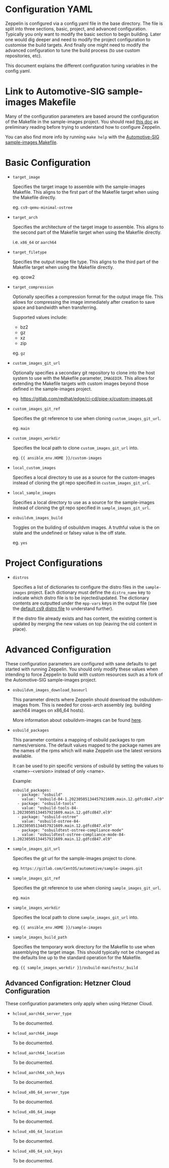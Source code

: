 # Configuration YAML

Zeppelin is configured via a config.yaml file in the base directory. The file
is split into three sections, basic, project, and advanced configuration.
Typically you only want to modify the basic section to begin building. Later one
would dig deeper and need to modify the project configuration to customise the
build targets. And finally one might need to modify the advanced configuration
to tune the build process (to use custom repositories, etc).

This document explains the different configuration tuning variables in the
config.yaml.

# Link to Automotive-SIG sample-images Makefile

Many of the configuration parameters are based around the configuration of the
Makefile in the sample-images project. You should read [this doc][1] as
preliminary reading before trying to understand how to configure Zeppelin.

You can also find more info by running `make help` with the [Automotive-SIG
sample-images Makefile][2].

[1]: https://sigs.centos.org/automotive/building/#using-makefile-to-build-the-image
[2]: https://gitlab.com/CentOS/automotive/sample-images/-/blob/main/osbuild-manifests/Makefile

# Basic Configuration

- `target_image`

  Specifies the target image to assemble with the sample-images Makefile. This
  aligns to the first part of the Makefile target when using the Makefile
  directly.

  eg. `cs9-qemu-minimal-ostree`

- `target_arch`

  Specifies the architecture of the target image to assemble. This aligns to
  the second part of the Makefile target when using the Makefile directly.

  i.e. `x86_64` or `aarch64`

- `target_filetype`

  Specifies the output image file type. This aligns to the third part of the
  Makefile target when using the Makefile directly.

  eg. qcow2

- `target_compression`

  Optionally specifies a compression format for the output image file. This
  allows for compressing the image immediately after creation to save space
  and bandwidth when transferring.

  Supported values include:
    - bz2
    - gz
    - xz
    - zip

  eg. `gz`

- `custom_images_git_url`

  Optionally specifies a secondary git repository to clone into the host system
  to use with the Makefile parameter, `IMAGEDIR`. This allows for extending the
  Makefile targets with custom images beyond those defined in the sample-images
  project.

  eg. <https://gitlab.com/redhat/edge/ci-cd/pipe-x/custom-images.git>

- `custom_images_git_ref`

  Specifies the git reference to use when cloning `custom_images_git_url`.

  eg. `main`

- `custom_images_workdir`

  Specifies the local path to clone `custom_images_git_url` into.

  eg. `{{ ansible_env.HOME }}/custom-images`

- `local_custom_images`

  Specifies a local directory to use as a source for the custom-images instead
  of cloning the git repo specified in `custom_images_git_url`.

- `local_sample_images`

  Specifies a local directory to use as a source for the sample-images instead
  of cloning the git repo specified in `sample_images_git_url`.

- `osbuildvm_images_build`

  Toggles on the building of osbuildvm images. A truthful value is the on state
  and the undefined or falsey value is the off state.

  eg. `yes`

# Project Configurations

- `distros`

  Specifies a list of dictionaries to configure the distro files in the
  `sample-images` project. Each dictionary must define the `distro_name` key
  to indicate which distro file is to be injected/updated. The dictionary
  contents are outputted under the `mpp-vars` keys in the output file (see the
  [default cs9 distro file][3] to understand further).

  If the distro file already exists and has content, the existing content is
  updated by merging the new values on top (leaving the old content in place).

[3]: https://gitlab.com/CentOS/automotive/sample-images/-/blob/main/osbuild-manifests/distro/cs9.ipp.yml

# Advanced Configuration

These configuration parameters are configured with sane defaults to get started
with running Zeppelin. You should only modify these values when intending to
force Zeppelin to build with custom resources such as a fork of the
Automotive-SIG sample-images project.

- `osbuildvm_images_download_baseurl`

  This parameter directs where Zeppelin should download the osbuildvm-images
  from. This is needed for cross-arch assembly (eg. building aarch64 images on
  x86_64 hosts).

  More information about osbuildvm-images can be found [here][4].

- `osbuild_packages`

  This parameter contains a mapping of osbuild packages to rpm names/versions.
  The default values mapped to the package names are the names of the rpms which
  will make Zeppelin use the latest versions available.

  It can be used to pin specific versions of osbuild by setting the values to
  &lt;name&gt;-&lt;version&gt; instead of only &lt;name&gt;.

  Example:
  ```
  osbuild_packages:
    - package: "osbuild"
      value: "osbuild-84-1.20230505134457921609.main.12.gdfcd847.el9"
    - package: "osbuild-tools"
      value: "osbuild-tools-84-1.20230505134457921609.main.12.gdfcd847.el9"
    - package: "osbuild-ostree"
      value: "osbuild-ostree-84-1.20230505134457921609.main.12.gdfcd847.el9"
    - package: "osbuildtest-ostree-compliance-mode"
      value: "osbuildtest-ostree-compliance-mode-84-1.20230505134457921609.main.12.gdfcd847.el9"
  ```

- `sample_images_git_url`

  Specifies the git url for the sample-images project to clone.

  eg. `https://gitlab.com/CentOS/automotive/sample-images.git`

- `sample_images_git_ref`

  Specifies the git reference to use when cloning `sample_images_git_url`.

  eg. `main`

- `sample_images_workdir`

  Specifies the local path to clone `sample_images_git_url` into.

  eg. `{{ ansible_env.HOME }}/sample-images`

- `sample_images_build_path`

  Specifies the temporary work directory for the Makefile to use when
  assemblying the target image. This should typically not be changed as the
  defaults line up to the standard operation for the Makefile.

  eg. `{{ sample_images_workdir }}/osbuild-manifests/_build`

[4]: https://sigs.centos.org/automotive/building/#building-in-a-virtual-machine

## Advanced Configration: Hetzner Cloud Configuration

These configuration parameters only apply when using Hetzner Cloud.

- `hcloud_aarch64_server_type`

  To be documented.

- `hcloud_aarch64_image`

  To be documented.

- `hcloud_aarch64_location`

  To be documented.

- `hcloud_aarch64_ssh_keys`

  To be documented.

- `hcloud_x86_64_server_type`

  To be documented.

- `hcloud_x86_64_image`

  To be documented.

- `hcloud_x86_64_location`

  To be documented.

- `hcloud_x86_64_ssh_keys`

  To be documented.
